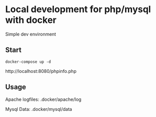 # Local development for php/mysql with docker

Simple dev environment

## Start
`docker-compose up -d`

http://localhost:8080/phpinfo.php

## Usage

Apache logfiles: .docker/apache/log

Mysql Data: .docker/mysql/data
